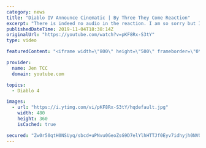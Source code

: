 ```yaml
---
category: news
title: "Diablo IV Announce Cinematic | By Three They Come Reaction"
excerpt: "There is indeed no audio in the reaction. I am so sorry but I have tried my best to salvage what I could. Check out the original video! Diablo IV Announce ..."
publishedDateTime: 2019-11-04T18:38:14Z
originalUrl: "https://youtube.com/watch?v=pKF8Rx-S3tY"
type: video

featuredContent: "<iframe width=\"800\" height=\"500\" frameborder=\"0\" src=\"https://www.youtube.com/embed/pKF8Rx-S3tY\" allow=\"accelerometer; autoplay; encrypted-media; gyroscope; picture-in-picture\" allowfullscreen></iframe>"

provider:
  name: Jen TCC
  domain: youtube.com

topics:
  - Diablo 4

images:
  - url: "https://i.ytimg.com/vi/pKF8Rx-S3tY/hqdefault.jpg"
    width: 480
    height: 360
    isCached: true

secured: "Zw0r50qtH0NSUyq/sbcd+uPNvu0GeoZsG9D7elYlhHTTJf0Eyv7idhyjh0NVQroiEYj5Bsa3VdRUbG7ERzT/h9546WgyDnC9gUdVVZ6EjO00AEu1f1+w0mOgccIAD28GKpb/gOt5h9y3eskStJ/DqIRF4xF3CofW1GSp3JKNFN5mgZ/bgKmg9+u4zMu3oqJGFurEbBd27El+Lr50G0EKFBf3BDEhCz3I/yG/AngF0svZagsNSQzyAZnGRSpb0UP/vCe3qmExChdK5eTJ82trQxgm5sDDOwFEyfK3YqYNJTPmqT5soarD5FpHGQOqdghDCjKYEIhEyQjP2W1o1gMO30vFBisC2J7Rx9now0NvENXcS9yvF57X7cooj9EXkyADOKXUA3XGPc5GD/G3qNU4QZQANhNJnO5wKzXBHrAIa4+QlpQTvxJg5sLZQPBFZUfC;qxCrY0pHc2vxBsuuaX4OjQ=="
---
```



